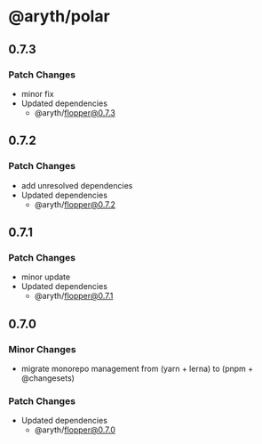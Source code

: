 # @aryth/polar

## 0.7.3

### Patch Changes

- minor fix
- Updated dependencies
  - @aryth/flopper@0.7.3

## 0.7.2

### Patch Changes

- add unresolved dependencies
- Updated dependencies
  - @aryth/flopper@0.7.2

## 0.7.1

### Patch Changes

- minor update
- Updated dependencies
  - @aryth/flopper@0.7.1

## 0.7.0

### Minor Changes

- migrate monorepo management from (yarn + lerna) to (pnpm + @changesets)

### Patch Changes

- Updated dependencies
  - @aryth/flopper@0.7.0
